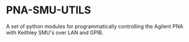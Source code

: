 # PNA-SMU-UTILS
A set of python modules for programmatically controlling the Agilent PNA with Keithley SMU's over LAN and GPIB.
